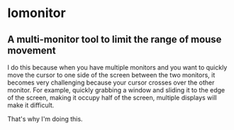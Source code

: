 # Iomonitor
## A multi-monitor tool to limit the range of mouse movement

I do this because when you have multiple monitors and you want to quickly move the cursor to one side of the screen between the two monitors, it becomes very challenging because your cursor crosses over the other monitor. For example, quickly grabbing a window and sliding it to the edge of the screen, making it occupy half of the screen, multiple displays will make it difficult.

That's why I'm doing this.